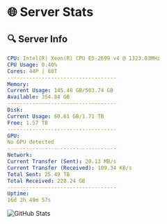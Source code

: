 # 🌐 Server Stats
## 🔍 Server Info
```yaml
CPU: Intel(R) Xeon(R) CPU E5-2699 v4 @ 1323.03MHz
CPU Usage: 0.40%
Cores: 44P | 88T
-----------------------------------
Memory:
Current Usage: 145.48 GB/503.74 GB
Available: 354.84 GB
-----------------------------------
Disk:
Current Usage: 60.61 GB/1.71 TB
Free: 1.57 TB
-----------------------------------
GPU:
No GPU detected
-----------------------------------
Network:
Current Transfer (Sent): 20.13 MB/s
Current Transfer (Received): 109.34 KB/s
Total Sent: 25.49 TB
Total Received: 228.24 GB
-----------------------------------
Uptime:
16d 2h 49m 57s
```
![GitHub Stats](https://img.shields.io/badge/Updated-2025-03-24_00:12:46-blue)